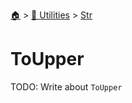 <!--startTocHeader-->
[🏠](../../README.md) > [🔧 Utilities](../README.md) > [Str](README.md)
# ToUpper
<!--endTocHeader-->
TODO: Write about `ToUpper`
<!--startTocSubTopic-->
<!--endTocSubTopic-->